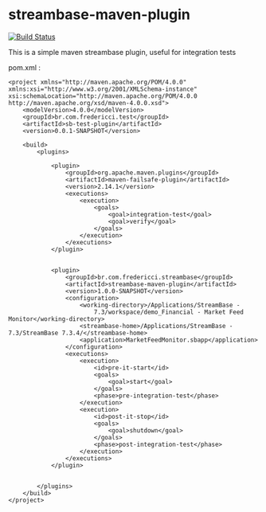 streambase-maven-plugin
=======================

[![Build Status](https://travis-ci.org/dennysfredericci/streambase-maven-plugin.png?branch=master)](https://travis-ci.org/dennysfredericci/streambase-maven-plugin)

This is a simple maven streambase plugin, useful for integration tests



pom.xml :
    
    <project xmlns="http://maven.apache.org/POM/4.0.0" xmlns:xsi="http://www.w3.org/2001/XMLSchema-instance" xsi:schemaLocation="http://maven.apache.org/POM/4.0.0 http://maven.apache.org/xsd/maven-4.0.0.xsd">
    	<modelVersion>4.0.0</modelVersion>
    	<groupId>br.com.fredericci.test</groupId>
    	<artifactId>sb-test-plugin</artifactId>
    	<version>0.0.1-SNAPSHOT</version>
    
    	<build>
    		<plugins>
    
    			<plugin>
    				<groupId>org.apache.maven.plugins</groupId>
    				<artifactId>maven-failsafe-plugin</artifactId>
    				<version>2.14.1</version>
    				<executions>
    					<execution>
    						<goals>
    							<goal>integration-test</goal>
    							<goal>verify</goal>
    						</goals>
    					</execution>
    				</executions>
    			</plugin>
    
    
    			<plugin>
    				<groupId>br.com.fredericci.streambase</groupId>
    				<artifactId>streambase-maven-plugin</artifactId>
    				<version>1.0.0-SNAPSHOT</version>
    				<configuration>
    					<working-directory>/Applications/StreamBase -
    						7.3/workspace/demo_Financial - Market Feed Monitor</working-directory>
    					<streambase-home>/Applications/StreamBase - 7.3/StreamBase 7.3.4/</streambase-home>
    					<application>MarketFeedMonitor.sbapp</application>
    				</configuration>
    				<executions>
    					<execution>
    						<id>pre-it-start</id>
    						<goals>
    							<goal>start</goal>
    						</goals>
    						<phase>pre-integration-test</phase>
    					</execution>
    					<execution>
    						<id>post-it-stop</id>
    						<goals>
    							<goal>shutdown</goal>
    						</goals>
    						<phase>post-integration-test</phase>
    					</execution>
    				</executions>
    			</plugin>
    
    
    		</plugins>
    	</build>
    </project>
